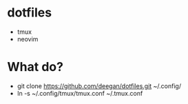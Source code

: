 # dotfiles
- tmux
- neovim

# What do?
- git clone https://github.com/deegan/dotfiles.git ~/.config/
- ln -s ~/.config/tmux/tmux.conf ~/.tmux.conf
